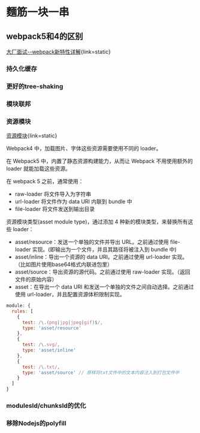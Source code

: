 # 麵筋一块一串

## webpack5和4的区别

[大厂面试--webpack新特性详解](https://blog.csdn.net/qq_34738754/article/details/136856591){link=static}

### 持久化缓存

### 更好的tree-shaking

### 模块联邦

### 资源模块

[资源模块](https://webpack.docschina.org/guides/asset-modules/){link=static}

Webpack4 中，加载图片、字体这些资源需要使用不同的 loader。

在 Webpack5 中，内置了静态资源构建能力，从而让 Webpack 不用使用额外的 loader 就能加载这些资源。

在 webpack 5 之前，通常使用：

- raw-loader 将文件导入为字符串
- url-loader 将文件作为 data URI 内联到 bundle 中
- file-loader 将文件发送到输出目录

资源模块类型(asset module type)，通过添加 4 种新的模块类型，来替换所有这些 loader：

- asset/resource：发送一个单独的文件并导出 URL。之前通过使用 file-loader 实现。(即输出为一个文件，并且其路径将被注入到 bundle 中)
- asset/inline：导出一个资源的 data URI。之前通过使用 url-loader 实现。（比如图片使用base64格式内联进包里）
- asset/source：导出资源的源代码。之前通过使用 raw-loader 实现。（返回文件的原始内容）
- asset：在导出一个 data URI 和发送一个单独的文件之间自动选择。之前通过使用 url-loader，并且配置资源体积限制实现。

```js
module: {
  rules: [
    {
      test: /\.(png|jpg|jpeg|gif)$/,
      type: 'asset/resource'
    },
    {
      test: /\.svg/,
      type: 'asset/inline'
    },
    {
      test: /\.txt/,
      type: 'asset/source' // 原样将txt文件中的文本内容注入到打包文件中
    }
  ]
}
```

### modulesId/chunksId的优化

### 移除Nodejs的polyfill